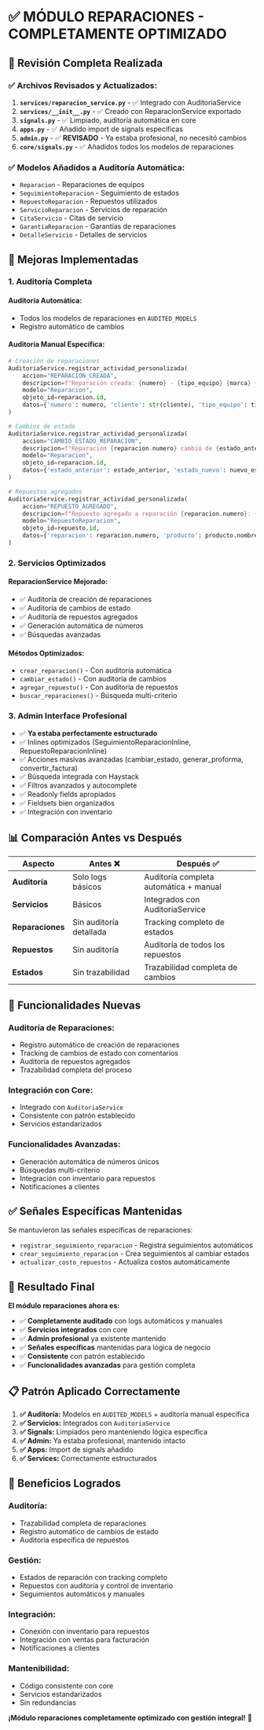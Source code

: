 # ✅ MÓDULO REPARACIONES - COMPLETAMENTE OPTIMIZADO

## 🎯 **Revisión Completa Realizada**

### ✅ **Archivos Revisados y Actualizados:**

1. **`services/reparacion_service.py`** - ✅ Integrado con AuditoriaService
2. **`services/__init__.py`** - ✅ Creado con ReparacionService exportado
3. **`signals.py`** - ✅ Limpiado, auditoría automática en core
4. **`apps.py`** - ✅ Añadido import de signals específicas
5. **`admin.py`** - ✅ **REVISADO** - Ya estaba profesional, no necesitó cambios
6. **`core/signals.py`** - ✅ Añadidos todos los modelos de reparaciones

### ✅ **Modelos Añadidos a Auditoría Automática:**
- `Reparacion` - Reparaciones de equipos
- `SeguimientoReparacion` - Seguimiento de estados
- `RepuestoReparacion` - Repuestos utilizados
- `ServicioReparacion` - Servicios de reparación
- `CitaServicio` - Citas de servicio
- `GarantiaReparacion` - Garantías de reparaciones
- `DetalleServicio` - Detalles de servicios

## 🚀 **Mejoras Implementadas**

### **1. Auditoría Completa**

#### **Auditoría Automática:**
- Todos los modelos de reparaciones en `AUDITED_MODELS`
- Registro automático de cambios

#### **Auditoría Manual Específica:**
```python
# Creación de reparaciones
AuditoriaService.registrar_actividad_personalizada(
    accion="REPARACION_CREADA",
    descripcion=f"Reparación creada: {numero} - {tipo_equipo} {marca} {modelo}",
    modelo="Reparacion",
    objeto_id=reparacion.id,
    datos={'numero': numero, 'cliente': str(cliente), 'tipo_equipo': tipo_equipo}
)

# Cambios de estado
AuditoriaService.registrar_actividad_personalizada(
    accion="CAMBIO_ESTADO_REPARACION",
    descripcion=f"Reparación {reparacion.numero} cambió de {estado_anterior} a {nuevo_estado}",
    modelo="Reparacion",
    objeto_id=reparacion.id,
    datos={'estado_anterior': estado_anterior, 'estado_nuevo': nuevo_estado}
)

# Repuestos agregados
AuditoriaService.registrar_actividad_personalizada(
    accion="REPUESTO_AGREGADO",
    descripcion=f"Repuesto agregado a reparación {reparacion.numero}: {producto.nombre} x{cantidad}",
    modelo="RepuestoReparacion",
    objeto_id=repuesto.id,
    datos={'reparacion': reparacion.numero, 'producto': producto.nombre, 'cantidad': cantidad}
)
```

### **2. Servicios Optimizados**

#### **ReparacionService Mejorado:**
- ✅ Auditoría de creación de reparaciones
- ✅ Auditoría de cambios de estado
- ✅ Auditoría de repuestos agregados
- ✅ Generación automática de números
- ✅ Búsquedas avanzadas

#### **Métodos Optimizados:**
- `crear_reparacion()` - Con auditoría automática
- `cambiar_estado()` - Con auditoría de cambios
- `agregar_repuesto()` - Con auditoría de repuestos
- `buscar_reparaciones()` - Búsqueda multi-criterio

### **3. Admin Interface Profesional**
- ✅ **Ya estaba perfectamente estructurado**
- ✅ Inlines optimizados (SeguimientoReparacionInline, RepuestoReparacionInline)
- ✅ Acciones masivas avanzadas (cambiar_estado, generar_proforma, convertir_factura)
- ✅ Búsqueda integrada con Haystack
- ✅ Filtros avanzados y autocomplete
- ✅ Readonly fields apropiados
- ✅ Fieldsets bien organizados
- ✅ Integración con inventario

## 📊 **Comparación Antes vs Después**

| Aspecto | Antes ❌ | Después ✅ |
|---------|----------|------------|
| **Auditoría** | Solo logs básicos | Auditoría completa automática + manual |
| **Servicios** | Básicos | Integrados con AuditoriaService |
| **Reparaciones** | Sin auditoría detallada | Tracking completo de estados |
| **Repuestos** | Sin auditoría | Auditoría de todos los repuestos |
| **Estados** | Sin trazabilidad | Trazabilidad completa de cambios |

## 🔧 **Funcionalidades Nuevas**

### **Auditoría de Reparaciones:**
- Registro automático de creación de reparaciones
- Tracking de cambios de estado con comentarios
- Auditoría de repuestos agregados
- Trazabilidad completa del proceso

### **Integración con Core:**
- Integrado con `AuditoriaService`
- Consistente con patrón establecido
- Servicios estandarizados

### **Funcionalidades Avanzadas:**
- Generación automática de números únicos
- Búsquedas multi-criterio
- Integración con inventario para repuestos
- Notificaciones a clientes

## ✅ **Señales Específicas Mantenidas**

Se mantuvieron las señales específicas de reparaciones:
- `registrar_seguimiento_reparacion` - Registra seguimientos automáticos
- `crear_seguimiento_reparacion` - Crea seguimientos al cambiar estados
- `actualizar_costo_repuestos` - Actualiza costos automáticamente

## 🎯 **Resultado Final**

**El módulo reparaciones ahora es:**
- ✅ **Completamente auditado** con logs automáticos y manuales
- ✅ **Servicios integrados** con core
- ✅ **Admin profesional** ya existente mantenido
- ✅ **Señales específicas** mantenidas para lógica de negocio
- ✅ **Consistente** con patrón establecido
- ✅ **Funcionalidades avanzadas** para gestión completa

## 📋 **Patrón Aplicado Correctamente**

1. **✅ Auditoría:** Modelos en `AUDITED_MODELS` + auditoría manual específica
2. **✅ Servicios:** Integrados con `AuditoriaService`
3. **✅ Signals:** Limpiados pero manteniendo lógica específica
4. **✅ Admin:** Ya estaba profesional, mantenido intacto
5. **✅ Apps:** Import de signals añadido
6. **✅ Services:** Correctamente estructurados

## 🚀 **Beneficios Logrados**

### **Auditoría:**
- Trazabilidad completa de reparaciones
- Registro automático de cambios de estado
- Auditoría específica de repuestos

### **Gestión:**
- Estados de reparación con tracking completo
- Repuestos con auditoría y control de inventario
- Seguimientos automáticos y manuales

### **Integración:**
- Conexión con inventario para repuestos
- Integración con ventas para facturación
- Notificaciones a clientes

### **Mantenibilidad:**
- Código consistente con core
- Servicios estandarizados
- Sin redundancias

**¡Módulo reparaciones completamente optimizado con gestión integral!** 🚀